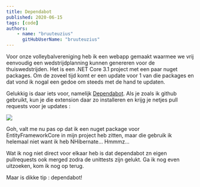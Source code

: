 ```yaml
---
title: Dependabot
published: 2020-06-15
tags: [code] 
authors: 
    - name: "bruuteuzius"
      gitHubUserName: "bruuteuzius"
---
```


Voor onze volleybalvereniging heb ik een webapp gemaakt waarmee we vrij eenvoudig een wedstrijdplanning kunnen genereren voor de thuiswedstrijden. Het is een .NET Core 3.1 project met een paar nuget packages. Om de zoveel tijd komt er een update voor 1 van die packages en dat vond ik nogal een gedoe om steeds met de hand te updaten.

Gelukkig is daar iets voor, namelijk [Dependabot](https://dependabot.com/). Als je zoals ik github gebruikt, kun je die extension daar zo installeren en krijg je netjes pull requests voor je updates :

![](media/dependabot.png)

Goh, valt me nu pas op dat ik een nuget package voor EntityFrameworkCore in mijn project heb zitten, maar die gebruik ik helemaal niet want ik heb NHibernate... Hmmmz...

Wat ik nog niet direct voor elkaar heb is dat dependabot zn eigen pullrequests ook merged zodra de unittests zijn gelukt. Ga ik nog even uitzoeken, kom ik nog op terug.

Maar is dikke tip : dependabot!
